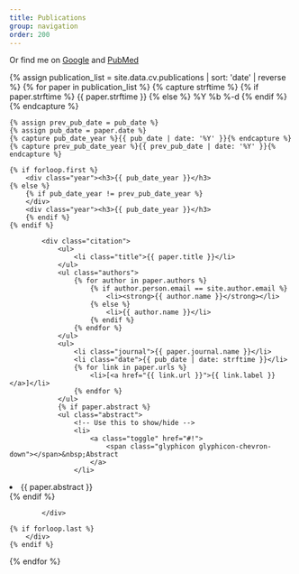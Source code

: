 ```yaml
---
title: Publications
group: navigation
order: 200
---
```

Or find me on [Google][google] and [PubMed][pubmed]

[google]: http://scholar.google.com/citations?user=wFAq3OMAAAAJ&hl=en&oi=ao
[pubmed]: http://www.ncbi.nlm.nih.gov/pubmed/?term=bryc+k%5Bau%5D


<div class="publications" markdown="0">
{% assign publication_list = site.data.cv.publications | sort: 'date' | reverse %}
{% for paper in publication_list %}
    {% capture strftime %}
        {% if paper.strftime %}
            {{ paper.strftime }}
        {% else %}
            %Y %b %-d
        {% endif %}
    {% endcapture %}

    {% assign prev_pub_date = pub_date %}
    {% assign pub_date = paper.date %}
    {% capture pub_date_year %}{{ pub_date | date: '%Y' }}{% endcapture %}
    {% capture prev_pub_date_year %}{{ prev_pub_date | date: '%Y' }}{% endcapture %}

    {% if forloop.first %}
        <div class="year"><h3>{{ pub_date_year }}</h3>
    {% else %}
        {% if pub_date_year != prev_pub_date_year %}
        </div>
        <div class="year"><h3>{{ pub_date_year }}</h3>
        {% endif %}
    {% endif %}

            <div class="citation">
                <ul>
                    <li class="title">{{ paper.title }}</li>
                </ul>
                <ul class="authors">
                    {% for author in paper.authors %}
                        {% if author.person.email == site.author.email %}
                            <li><strong>{{ author.name }}</strong></li>
                        {% else %}
                            <li>{{ author.name }}</li>
                        {% endif %}
                    {% endfor %}
                </ul>
                <ul>
                    <li class="journal">{{ paper.journal.name }}</li>
                    <li class="date">{{ pub_date | date: strftime }}</li>
                    {% for link in paper.urls %}
                        <li>[<a href="{{ link.url }}">{{ link.label }}</a>]</li>
                    {% endfor %}
                </ul>
                {% if paper.abstract %}
                <ul class="abstract">
                    <!-- Use this to show/hide -->
                    <li>
                        <a class="toggle" href="#!">
                            <span class="glyphicon glyphicon-chevron-down"></span>&nbsp;Abstract
                        </a>
                    </li>
<!-- Show/hide this -->
<li class="content"  markdown="1">
{{ paper.abstract }}
</li>
                </ul>
                {% endif %}

            </div>

    {% if forloop.last %}
        </div>
    {% endif %}
{% endfor %}
</div>
</div>